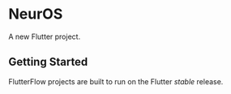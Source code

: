 # NeurOS 

A new Flutter project.

## Getting Started

FlutterFlow projects are built to run on the Flutter _stable_ release.
